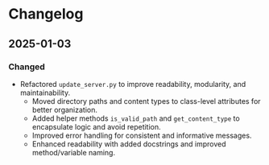 # Changelog

## 2025-01-03
### Changed
- Refactored `update_server.py` to improve readability, modularity, and maintainability.
  - Moved directory paths and content types to class-level attributes for better organization.
  - Added helper methods `is_valid_path` and `get_content_type` to encapsulate logic and avoid repetition.
  - Improved error handling for consistent and informative messages.
  - Enhanced readability with added docstrings and improved method/variable naming.
